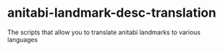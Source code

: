 # anitabi-landmark-desc-translation
The scripts that allow you to translate anitabi landmarks to various languages
